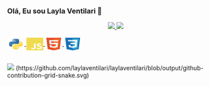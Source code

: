 ### Olá, Eu sou Layla Ventilari 👋







<div align="center">
  <a href="https://github.com/laylaventilari">
  <img height="180em" src="https://github-readme-stats.vercel.app/api?username=laylaventilari&show_icons=true&theme=standard&include_all_commits=true&count_private=true"/>
  <img height="180em" src="https://github-readme-stats.vercel.app/api/top-langs/?username=laylaventilari&layout=compact&langs_count=7&theme=standard"/>
</div>
<div style="display: inline_block"><br>
  <img align="center" alt="layla-Python" height="30" width="40" src="https://raw.githubusercontent.com/devicons/devicon/master/icons/python/python-original.svg">
  <img align="center" alt="layla-Js" height="30" width="40" src="https://raw.githubusercontent.com/devicons/devicon/master/icons/javascript/javascript-plain.svg">
  
  <img align="center" alt="layla-HTML" height="30" width="40" src="https://raw.githubusercontent.com/devicons/devicon/master/icons/html5/html5-original.svg">
  <img align="center" alt="layla-CSS" height="30" width="40" src="https://raw.githubusercontent.com/devicons/devicon/master/icons/css3/css3-original.svg">
  
   
</div>
  
  ##
  
  <div>
     <a href="https://instagram.com/layla.ventilari" target="_blank"><img src="https://img.shields.io/badge/-Instagram-%23E4405F?style=for-the-badge&logo=instagram&logoColor=white" target="_blank"></a>
     (https://github.com/laylaventilari/laylaventilari/blob/output/github-contribution-grid-snake.svg)
   

  </div>
